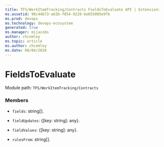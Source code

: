 ```yaml
---
title: TFS/WorkItemTracking/Contracts FieldsToEvaluate API | Extensions for Azure DevOps Services
ms.assetid: 98c44b73-a62b-f854-9228-be655005e9fb
ms.prod: devops
ms.technology: devops-ecosystem
generated: true
ms.manager: mijacobs
author: chcomley
ms.topic: article
ms.author: chcomley
ms.date: 08/04/2016
---
```


# FieldsToEvaluate

Module path: `TFS/WorkItemTracking/Contracts`


### Members

* `fields`: string[]. 

* `fieldUpdates`: {[key: string]: any}. 

* `fieldValues`: {[key: string]: any}. 

* `rulesFrom`: string[]. 

